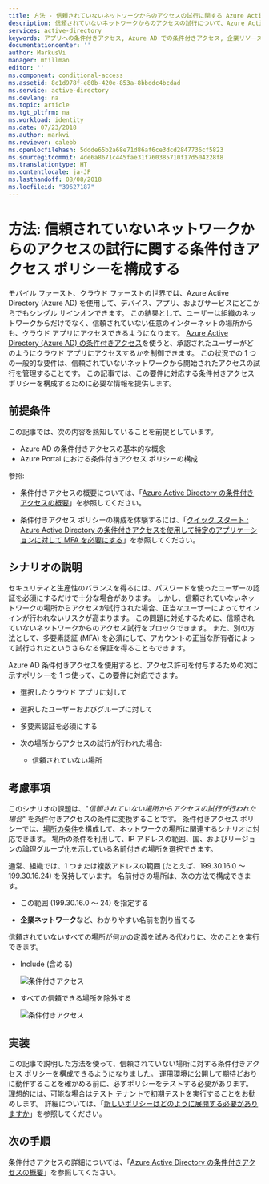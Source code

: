 ```yaml
---
title: 方法 - 信頼されていないネットワークからのアクセスの試行に関する Azure Active Directory 条件付きアクセス ポリシーを構成する | Microsoft Docs
description: 信頼されていないネットワークからのアクセスの試行について、Azure Active Directory (Azure AD) で条件付きアクセス ポリシーを構成する方法を説明します。
services: active-directory
keywords: アプリへの条件付きアクセス, Azure AD での条件付きアクセス, 企業リソースへの安全なアクセス, 条件付きアクセス ポリシー
documentationcenter: ''
author: MarkusVi
manager: mtillman
editor: ''
ms.component: conditional-access
ms.assetid: 8c1d978f-e80b-420e-853a-8bbddc4bcdad
ms.service: active-directory
ms.devlang: na
ms.topic: article
ms.tgt_pltfrm: na
ms.workload: identity
ms.date: 07/23/2018
ms.author: markvi
ms.reviewer: calebb
ms.openlocfilehash: 5ddde65b2a68e71d86af6ce3dcd2847736cf5823
ms.sourcegitcommit: 4de6a8671c445fae31f760385710f17d504228f8
ms.translationtype: HT
ms.contentlocale: ja-JP
ms.lasthandoff: 08/08/2018
ms.locfileid: "39627187"
---
```

# <a name="how-to-configure-conditional-access-policies-for-access-attempts-from-untrusted-networks"></a>方法: 信頼されていないネットワークからのアクセスの試行に関する条件付きアクセス ポリシーを構成する   

モバイル ファースト、クラウド ファーストの世界では、Azure Active Directory (Azure AD) を使用して、デバイス、アプリ、およびサービスにどこからでもシングル サインオンできます。 この結果として、ユーザーは組織のネットワークからだけでなく、信頼されていない任意のインターネットの場所からも、クラウド アプリにアクセスできるようになります。 [Azure Active Directory (Azure AD) の条件付きアクセス](../active-directory-conditional-access-azure-portal.md)を使うと、承認されたユーザーがどのようにクラウド アプリにアクセスするかを制御できます。 この状況での 1 つの一般的な要件は、信頼されていないネットワークから開始されたアクセスの試行を管理することです。 この記事では、この要件に対応する条件付きアクセス ポリシーを構成するために必要な情報を提供します。 

## <a name="prerequisites"></a>前提条件

この記事では、次の内容を熟知していることを前提としています。 

- Azure AD の条件付きアクセスの基本的な概念 
- Azure Portal における条件付きアクセス ポリシーの構成

参照:

- 条件付きアクセスの概要については、「[Azure Active Directory の条件付きアクセスの概要](../active-directory-conditional-access-azure-portal.md)」を参照してください。 

- 条件付きアクセス ポリシーの構成を体験するには、「[クイック スタート : Azure Active Directory の条件付きアクセスを使用して特定のアプリケーションに対して MFA を必要にする](app-based-mfa.md)」を参照してください。 


## <a name="scenario-description"></a>シナリオの説明

セキュリティと生産性のバランスを得るには、パスワードを使ったユーザーの認証を必須にするだけで十分な場合があります。 しかし、信頼されていないネットワークの場所からアクセスが試行された場合、正当なユーザーによってサインインが行われないリスクが高まります。 この問題に対処するために、信頼されていないネットワークからのアクセス試行をブロックできます。 また、別の方法として、多要素認証 (MFA) を必須にして、アカウントの正当な所有者によって試行されたというさらなる保証を得ることもできます。 

Azure AD 条件付きアクセスを使用すると、アクセス許可を付与するための次に示すポリシーを 1 つ使って、この要件に対応できます。 

- 選択したクラウド アプリに対して

- 選択したユーザーおよびグループに対して  

- 多要素認証を必須にする 

- 次の場所からアクセスの試行が行われた場合: 

    - 信頼されていない場所


## <a name="considerations"></a>考慮事項

このシナリオの課題は、"*信頼されていない場所からアクセスの試行が行われた場合*" を条件付きアクセスの条件に変換することです。 条件付きアクセス ポリシーでは、[場所の条件](location-condition.md)を構成して、ネットワークの場所に関連するシナリオに対応できます。 場所の条件を利用して、IP アドレスの範囲、国、およびリージョンの論理グループ化を示している名前付きの場所を選択できます。  

通常、組織では、1 つまたは複数アドレスの範囲 (たとえば、199.30.16.0 ～ 199.30.16.24) を保持しています。
名前付きの場所は、次の方法で構成できます。

- この範囲 (199.30.16.0 ～ 24) を指定する 

- **企業ネットワーク**など、わかりやすい名前を割り当てる 


信頼されていないすべての場所が何かの定義を試みる代わりに、次のことを実行できます。

- Include (含める) 

    ![条件付きアクセス](./media/untrusted-networks/02.png)

- すべての信頼できる場所を除外する 

    ![条件付きアクセス](./media/untrusted-networks/01.png)



## <a name="implementation"></a>実装

この記事で説明した方法を使って、信頼されていない場所に対する条件付きアクセス ポリシーを構成できるようになりました。 運用環境に公開して期待どおりに動作することを確かめる前に、必ずポリシーをテストする必要があります。 理想的には、可能な場合はテスト テナントで初期テストを実行することをお勧めします。 詳細については、「[新しいポリシーはどのように展開する必要がありますか](best-practices.md#how-should-you-deploy-a-new-policy)」を参照してください。 



## <a name="next-steps"></a>次の手順

条件付きアクセスの詳細については、「[Azure Active Directory の条件付きアクセスの概要](../active-directory-conditional-access-azure-portal.md)」を参照してください。